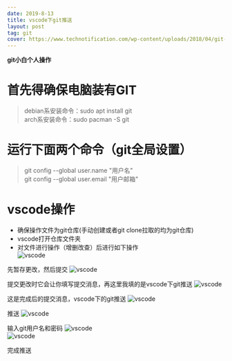 ```yaml
---
date: 2019-8-13
title: vscode下git推送
layout: post
tag: git
cover: https://www.technotification.com/wp-content/uploads/2018/04/git-commands.jpg
---
```


**git小白个人操作**

# 首先得确保电脑装有GIT
> debian系安装命令：sudo apt install git  
> arch系安装命令：sudo pacman -S git  


# 运行下面两个命令（git全局设置）
>git config --global user.name "用户名"   
>git config --global user.email "用户邮箱"

# vscode操作
+ 确保操作文件为git仓库(手动创建或者git clone拉取的均为git仓库)
+ vscode打开仓库文件夹
+ 对文件进行操作（增删改查）后进行如下操作  
![vscode](/assets/img/vscode/shot1)  


先暂存更改，然后提交
![vscode](/assets/img/vscode/shot2)  


提交更改时它会让你填写提交消息，再这里我填的是vscode下git推送
![vscode](/assets/img/vscode/shot3) 


这是完成后的提交消息，vscode下的git推送 
![vscode](/assets/img/vscode/shot4)  


推送
![vscode](/assets/img/vscode/shot5) 


输入git用户名和密码 
![vscode](/assets/img/vscode/shot6)  
![vscode](/assets/img/vscode/shot7) 

完成推送